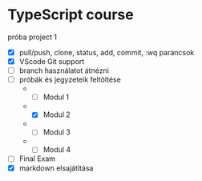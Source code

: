 # TypeScript course 
próba project 1

- [x] pull/push, clone, status, add, commit, :wq parancsok
- [x] VScode Git support
- [ ] branch használatot átnézni
- [ ] próbák és jegyzeteik feltöltése
    * - [ ] Modul 1
    * - [x] Modul 2
    * - [ ] Modul 3
    * - [ ] Modul 4
- [ ] Final Exam
- [x] markdown elsajátítása